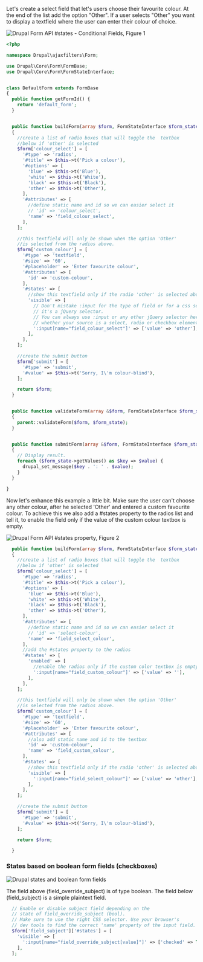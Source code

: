 Let's create a select field that let's users choose their favourite colour. At the end of the list add the option "Other". If a user selects "Other" you want to display a textfield where the user can enter their colour of choice.

![Drupal Form API #states - Conditional Fields, Figure 1](https://www.drupal.org/files/drupalformapistates.gif)

```php
<?php

namespace Drupal\ajaxfilters\Form;

use Drupal\Core\Form\FormBase;
use Drupal\Core\Form\FormStateInterface;


class DefaultForm extends FormBase
{
  public function getFormId() {
    return 'default_form';
  }


  public function buildForm(array $form, FormStateInterface $form_state)
  {
    //create a list of radio boxes that will toggle the  textbox
    //below if 'other' is selected
    $form['colour_select'] = [
      '#type' => 'radios',
      '#title' => $this->t('Pick a colour'),
      '#options' => [
        'blue' => $this->t('Blue'),
        'white' => $this->t('White'),
        'black' => $this->t('Black'),
        'other' => $this->t('Other'),
      ],
      '#attributes' => [
        //define static name and id so we can easier select it
        // 'id' => 'colour_select',
        'name' => 'field_colour_select',
      ],
    ];

    //this textfield will only be shown when the option 'Other'
    //is selected from the radios above.
    $form['custom_colour'] = [
      '#type' => 'textfield',
      '#size' => '60',
      '#placeholder' => 'Enter favourite colour',
      '#attributes' => [
        'id' => 'custom-colour',
      ],
      '#states' => [
        //show this textfield only if the radio 'other' is selected above
        'visible' => [
          // Don't mistake :input for the type of field or for a css selector --
          // it's a jQuery selector. 
          // You can always use :input or any other jQuery selector here, no matter 
          // whether your source is a select, radio or checkbox element.
          ':input[name="field_colour_select"]' => ['value' => 'other'],
        ],
      ],
    ];

    //create the submit button
    $form['submit'] = [
      '#type' => 'submit',
      '#value' => $this->t('Sorry, I\'m colour-blind'),
    ];

    return $form;
  }


  public function validateForm(array &$form, FormStateInterface $form_state)
  {
    parent::validateForm($form, $form_state);
  }


  public function submitForm(array &$form, FormStateInterface $form_state)
  {
    // Display result.
    foreach ($form_state->getValues() as $key => $value) {
      drupal_set_message($key . ': ' . $value);
    }
  }

}

```

Now let's enhance this example a little bit. Make sure the user can't choose any other colour, after he selected 'Other' and entered a custom favourite colour. To achieve this we also add a #states property to the radios list and tell it, to enable the field only if the value of the custom colour textbox is empty.

![Drupal Form API #states property, Figure 2](https://www.drupal.org/files/drupalformapistates2.gif)

```php
  public function buildForm(array $form, FormStateInterface $form_state)
  {
    //create a list of radio boxes that will toggle the  textbox
    //below if 'other' is selected
    $form['colour_select'] = [
      '#type' => 'radios',
      '#title' => $this->t('Pick a colour'),
      '#options' => [
        'blue' => $this->t('Blue'),
        'white' => $this->t('White'),
        'black' => $this->t('Black'),
        'other' => $this->t('Other'),
      ],
      '#attributes' => [
        //define static name and id so we can easier select it
        // 'id' => 'select-colour',
        'name' => 'field_select_colour',
      ],
      //add the #states property to the radios
      '#states' => [
        'enabled' => [
          //enable the radios only if the custom color textbox is empty
          ':input[name="field_custom_colour"]' => ['value' => ''],
        ],
      ],
    ];

    //this textfield will only be shown when the option 'Other'
    //is selected from the radios above.
    $form['custom_colour'] = [
      '#type' => 'textfield',
      '#size' => '60',
      '#placeholder' => 'Enter favourite colour',
      '#attributes' => [
        //also add static name and id to the textbox
        'id' => 'custom-colour',
        'name' => 'field_custom_colour',
      ],
      '#states' => [
        //show this textfield only if the radio 'other' is selected above
        'visible' => [
          ':input[name="field_select_colour"]' => ['value' => 'other'],
        ],
      ],
    ];

    //create the submit button
    $form['submit'] = [
      '#type' => 'submit',
      '#value' => $this->t('Sorry, I\'m colour-blind'),
    ];

    return $form;

  }
```

### States based on boolean form fields (checkboxes)

![Drupal states and boolean form fields](https://www.drupal.org/files/drupal_states_with_boolean_fields.gif)

The field above (field\_override\_subject) is of type boolean. The field below (field\_subject) is a simple plaintext field. 

```php
  // Enable or disable subject field depending on the
  // state of field_override_subject (bool).
  // Make sure to use the right CSS selector. Use your browser's
  // dev tools to find the correct 'name' property of the input field.
  $form['field_subject']['#states'] = [
    'visible' => [
      ':input[name="field_override_subject[value]"]' => ['checked' => TRUE],
    ],
  ];
```